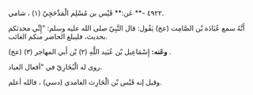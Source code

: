 ٤٩٢٢ -** عَن:** قَيْس بن مُسْلِم الْمَذْحَجِيّ (١) ، شامي.

أَنَّهُ سمع عُبَادَة بْن الصَّامِت (عخ) يَقُول: قال النَّبِيّ صلى الله عليه وسلم: "إِنِّي محدثكم بحديث، فليبلغ الحاضر منكم الغائب.

**وعَنه:** إِسْمَاعِيل بْن عُبَيد اللَّهِ (٢) بْن أَبي المهاجر (٣) (عخ) .

روى له الْبُخَارِيّ في "أفعال العباد.

وقيل إنه قَيْس بْن الْحَارِث الغامدي (دسي) ، فالله أعلم.